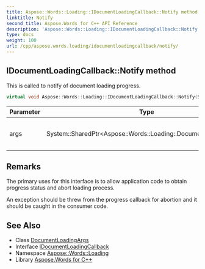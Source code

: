 ```yaml
---
title: Aspose::Words::Loading::IDocumentLoadingCallback::Notify method
linktitle: Notify
second_title: Aspose.Words for C++ API Reference
description: 'Aspose::Words::Loading::IDocumentLoadingCallback::Notify method. This is called to notify of document loading progress in C++.'
type: docs
weight: 100
url: /cpp/aspose.words.loading/idocumentloadingcallback/notify/
---
```

## IDocumentLoadingCallback::Notify method


This is called to notify of document loading progress.

```cpp
virtual void Aspose::Words::Loading::IDocumentLoadingCallback::Notify(System::SharedPtr<Aspose::Words::Loading::DocumentLoadingArgs> args)=0
```


| Parameter | Type | Description |
| --- | --- | --- |
| args | System::SharedPtr\<Aspose::Words::Loading::DocumentLoadingArgs\> | An argument of the event. |
## Remarks


The primary uses for this interface is to allow application code to obtain progress status and abort loading process.

An exception should be threw from the progress callback for abortion and it should be caught in the consumer code.

## See Also

* Class [DocumentLoadingArgs](../../documentloadingargs/)
* Interface [IDocumentLoadingCallback](../)
* Namespace [Aspose::Words::Loading](../../)
* Library [Aspose.Words for C++](../../../)
